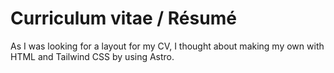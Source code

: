# Curriculum vitae / Résumé

As I was looking for a layout for my CV, I thought about making my own with HTML and Tailwind CSS by using Astro.
